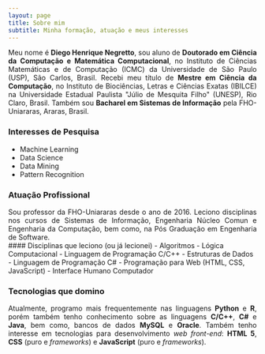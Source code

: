 ```yaml
---
layout: page
title: Sobre mim
subtitle: Minha formação, atuação e meus interesses
---
```


<div style="text-align: justify">
Meu nome é <b>Diego Henrique Negretto</b>, sou aluno de <b>Doutorado em Ciência da Computação e Matemática Computacional</b>, no Instituto de Ciências Matemáticas e de Computação (ICMC) da Universidade de São Paulo (USP), São Carlos, Brasil. Recebi meu título de <b>Mestre em Ciência da Computação</b>, no Instituto de Biociências, Letras e Ciências Exatas (IBILCE) na Universidade Estadual Paulista "Júlio de Mesquita Filho" (UNESP), Rio Claro, Brasil. Também sou <b>Bacharel em Sistemas de Informação</b> pela FHO-Uniararas, Araras, Brasil.</div>


### Interesses de Pesquisa
- Machine Learning
- Data Science
- Data Mining
- Pattern Recognition


### Atuação Profissional
<div style="text-align: justify">
Sou professor da FHO-Uniararas desde o ano de 2016. Leciono disciplinas nos cursos de Sistemas de Informação, Engenharia Núcleo Comun e Engenharia da Computação, bem como, na Pós Graduação em Engenharia de Software.
</div>
#### Disciplinas que leciono (ou já lecionei)
- Algoritmos
- Lógica Computacional
- Linguagem de Programação C/C++
- Estruturas de Dados
- Linguagem de Programação C#
- Programação para Web (HTML, CSS, JavaScript)
- Interface Humano Computador


### Tecnologias que domino
<div style="text-align: justify">
Atualmente, programo mais frequentemente nas linguagens <strong>Python</strong> e <strong>R</strong>, porém também tenho conhecimento sobre as linguagens <b>C/C++</b>, <b>C#</b> e <b>Java</b>, bem como, bancos de dados <b>MySQL</b> e <b>Oracle</b>. Também tenho interesse em tecnologias para desenvolvimento <i>web front-end</i>: <b>HTML 5</b>, <b>CSS</b> (puro e <i>frameworks</i>) e <b>JavaScript</b> (puro e <i>frameworks</i>).
</div>

